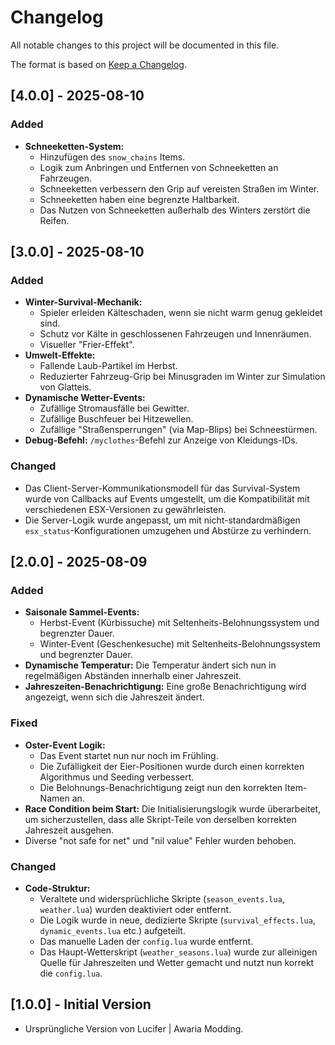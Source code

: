 # Changelog

All notable changes to this project will be documented in this file.

The format is based on [Keep a Changelog](https://keepachangelog.com/en/1.0.0/).

## [4.0.0] - 2025-08-10
### Added
- **Schneeketten-System:**
    - Hinzufügen des `snow_chains` Items.
    - Logik zum Anbringen und Entfernen von Schneeketten an Fahrzeugen.
    - Schneeketten verbessern den Grip auf vereisten Straßen im Winter.
    - Schneeketten haben eine begrenzte Haltbarkeit.
    - Das Nutzen von Schneeketten außerhalb des Winters zerstört die Reifen.

## [3.0.0] - 2025-08-10
### Added
- **Winter-Survival-Mechanik:**
    - Spieler erleiden Kälteschaden, wenn sie nicht warm genug gekleidet sind.
    - Schutz vor Kälte in geschlossenen Fahrzeugen und Innenräumen.
    - Visueller "Frier-Effekt".
- **Umwelt-Effekte:**
    - Fallende Laub-Partikel im Herbst.
    - Reduzierter Fahrzeug-Grip bei Minusgraden im Winter zur Simulation von Glatteis.
- **Dynamische Wetter-Events:**
    - Zufällige Stromausfälle bei Gewitter.
    - Zufällige Buschfeuer bei Hitzewellen.
    - Zufällige "Straßensperrungen" (via Map-Blips) bei Schneestürmen.
- **Debug-Befehl:** `/myclothes`-Befehl zur Anzeige von Kleidungs-IDs.

### Changed
- Das Client-Server-Kommunikationsmodell für das Survival-System wurde von Callbacks auf Events umgestellt, um die Kompatibilität mit verschiedenen ESX-Versionen zu gewährleisten.
- Die Server-Logik wurde angepasst, um mit nicht-standardmäßigen `esx_status`-Konfigurationen umzugehen und Abstürze zu verhindern.

## [2.0.0] - 2025-08-09
### Added
- **Saisonale Sammel-Events:**
    - Herbst-Event (Kürbissuche) mit Seltenheits-Belohnungssystem und begrenzter Dauer.
    - Winter-Event (Geschenkesuche) mit Seltenheits-Belohnungssystem und begrenzter Dauer.
- **Dynamische Temperatur:** Die Temperatur ändert sich nun in regelmäßigen Abständen innerhalb einer Jahreszeit.
- **Jahreszeiten-Benachrichtigung:** Eine große Benachrichtigung wird angezeigt, wenn sich die Jahreszeit ändert.

### Fixed
- **Oster-Event Logik:**
    - Das Event startet nun nur noch im Frühling.
    - Die Zufälligkeit der Eier-Positionen wurde durch einen korrekten Algorithmus und Seeding verbessert.
    - Die Belohnungs-Benachrichtigung zeigt nun den korrekten Item-Namen an.
- **Race Condition beim Start:** Die Initialisierungslogik wurde überarbeitet, um sicherzustellen, dass alle Skript-Teile von derselben korrekten Jahreszeit ausgehen.
- Diverse "not safe for net" und "nil value" Fehler wurden behoben.

### Changed
- **Code-Struktur:**
    - Veraltete und widersprüchliche Skripte (`season_events.lua`, `weather.lua`) wurden deaktiviert oder entfernt.
    - Die Logik wurde in neue, dedizierte Skripte (`survival_effects.lua`, `dynamic_events.lua` etc.) aufgeteilt.
    - Das manuelle Laden der `config.lua` wurde entfernt.
    - Das Haupt-Wetterskript (`weather_seasons.lua`) wurde zur alleinigen Quelle für Jahreszeiten und Wetter gemacht und nutzt nun korrekt die `config.lua`.

## [1.0.0] - Initial Version
- Ursprüngliche Version von Lucifer | Awaria Modding.
